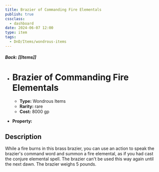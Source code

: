 ```yaml
---
title: Brazier of Commanding Fire Elementals
publish: true
cssclass:
  - dashboard
date: 2024-06-07 12:00
type: item
tags:
  - DnD/Items/wondrous-items
---
```


##### Back: [[Items]]

- # Brazier of Commanding Fire Elementals

    - **Type:** Wondrous Items
    - **Rarity:** rare
    - **Cost:** 8000 gp
- **Property:** 



## Description 

While a fire burns in this brass brazier, you can use an action to speak the brazier's command word and summon a fire elemental, as if you had cast the conjure elemental spell. The brazier can't be used this way again until the next dawn. The brazier weighs 5 pounds.
